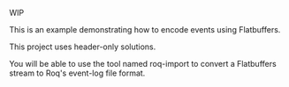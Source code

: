 WIP

This is an example demonstrating how to encode events using Flatbuffers.

This project uses header-only solutions.

You will be able to use the tool named roq-import to convert a Flatbuffers
stream to Roq's event-log file format.
